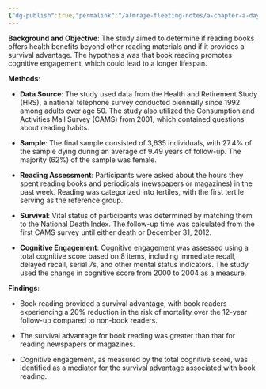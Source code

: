```yaml
---
{"dg-publish":true,"permalink":"/almraje-fleeting-notes/a-chapter-a-day-association-of-book-reading-with-longevity/"}
---
```



**Background and Objective**:
The study aimed to determine if reading books offers health benefits beyond other reading materials and if it provides a survival advantage. The hypothesis was that book reading promotes cognitive engagement, which could lead to a longer lifespan.

**Methods**:

- **Data Source**: The study used data from the Health and Retirement Study (HRS), a national telephone survey conducted biennially since 1992 among adults over age 50. The study also utilized the Consumption and Activities Mail Survey (CAMS) from 2001, which contained questions about reading habits.

- **Sample**: The final sample consisted of 3,635 individuals, with 27.4% of the sample dying during an average of 9.49 years of follow-up. The majority (62%) of the sample was female.

- **Reading Assessment**: Participants were asked about the hours they spent reading books and periodicals (newspapers or magazines) in the past week. Reading was categorized into tertiles, with the first tertile serving as the reference group.

- **Survival**: Vital status of participants was determined by matching them to the National Death Index. The follow-up time was calculated from the first CAMS survey until either death or December 31, 2012.

- **Cognitive Engagement**: Cognitive engagement was assessed using a total cognitive score based on 8 items, including immediate recall, delayed recall, serial 7s, and other mental status indicators. The study used the change in cognitive score from 2000 to 2004 as a measure.

**Findings**:

- Book reading provided a survival advantage, with book readers experiencing a 20% reduction in the risk of mortality over the 12-year follow-up compared to non-book readers.

- The survival advantage for book reading was greater than that for reading newspapers or magazines.

- Cognitive engagement, as measured by the total cognitive score, was identified as a mediator for the survival advantage associated with book reading.